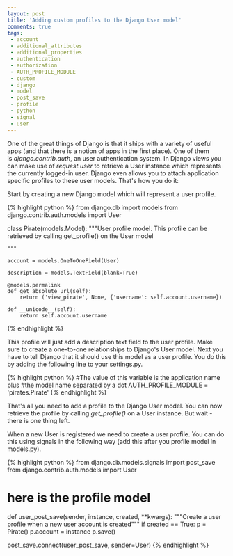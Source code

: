 ```yaml
---
layout: post
title: 'Adding custom profiles to the Django User model'
comments: true
tags:
 - account
 - additional_attributes
 - additional_properties
 - authentication
 - authorization
 - AUTH_PROFILE_MODULE
 - custom
 - django
 - model
 - post_save
 - profile
 - python
 - signal
 - user
---
```


One of the great things of Django is that it ships with a variety of useful apps (and that there is a notion of apps in the first place). One of them is <em>django.contrib.auth</em>, an user authentication system. In Django views you can make use of <em>request.user</em> to retrieve a User instance which represents the currently logged-in user. Django even allows you to attach application specific profiles to these user models. That's how you do it:

Start by creating a new Django model which will represent a user profile.

{% highlight python %}
from django.db import models
from django.contrib.auth.models import User

class Pirate(models.Model):
    """User profile model. This profile can be retrieved by calling
    get_profile() on the User model

    """
    
    account = models.OneToOneField(User)

    description = models.TextField(blank=True)

    @models.permalink
    def get_absolute_url(self):
        return ('view_pirate', None, {'username': self.account.username})

    def __unicode__(self):
        return self.account.username
{% endhighlight %}


This profile will just add a description text field to the user profile. Make sure to create a one-to-one relationships to Django's User model. Next you have to tell Django that it should use this model as a user profile. You do this by adding the following line to your settings.py.

{% highlight python %}
#The value of this variable is the application name plus
#the model name separated by a dot
AUTH_PROFILE_MODULE = 'pirates.Pirate'
{% endhighlight %}

That's all you need to add a profile to the Django User model. You can now retrieve the profile by calling <em>get_profile()</em> on a User instance. But wait - there is one thing left.

When a new User is registered we need to create a user profile. You can do this using signals in the following way (add this after you profile model in models.py).

{% highlight python %}
from django.db.models.signals import post_save
from django.contrib.auth.models import User

# here is the profile model

def user_post_save(sender, instance, created, **kwargs):
    """Create a user profile when a new user account is created"""
    if created == True:
        p = Pirate()
        p.account = instance
        p.save()

post_save.connect(user_post_save, sender=User)
{% endhighlight %}